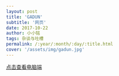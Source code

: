 ```yaml
---
layout: post
title: 'GADUN'
subtitle: '网页'
date: 2017-10-22
author: 小小铭
tags: 杂谈与吐槽
permalink: /:year/:month/:day/:title.html
cover: '/assets/img/gadun.jpg'
---
```


<a href="http://oss.site2e.cn/nagasaki/gadun/index.html" target="_blank">点击查看电脑端</a>